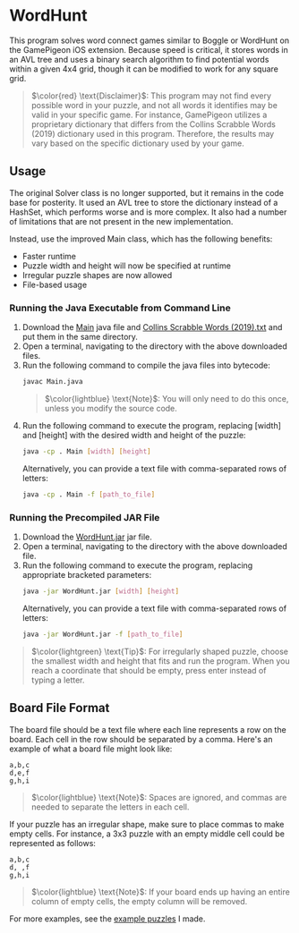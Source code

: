 # WordHunt

This program solves word connect games similar to Boggle or WordHunt on the GamePigeon iOS extension. Because speed is critical, it stores words in an AVL tree and uses a binary search algorithm to find potential words within a given 4x4 grid, though it can be modified to work for any square grid.

> $\color{red} \text{Disclaimer}$: This program may not find every possible word in your puzzle, and not all words it identifies may be valid in your specific game. For instance, GamePigeon utilizes a proprietary dictionary that differs from the Collins Scrabble Words (2019) dictionary used in this program. Therefore, the results may vary based on the specific dictionary used by your game.


## Usage

The original Solver class is no longer supported, but it remains in the code base for posterity. It used an AVL tree to store the dictionary instead of a HashSet, which performs worse and is more complex. It also had a number of limitations that are not present in the new implementation.

Instead, use the improved Main class, which has the following benefits:
- Faster runtime
- Puzzle width and height will now be specified at runtime
- Irregular puzzle shapes are now allowed
- File-based usage

### Running the Java Executable from Command Line

1. Download the [Main](src/Main.java) java file and [Collins Scrabble Words (2019).txt](src/Collins%20Scrabble%20Words%20(2019).txt) and put them in the same directory.
2. Open a terminal, navigating to the directory with the above downloaded files.
3. Run the following command to compile the java files into bytecode:
    ```bash
    javac Main.java
    ```
    > $\color{lightblue} \text{Note}$: You will only need to do this once, unless you modify the source code.
4. Run the following command to execute the program, replacing [width] and [height] with the desired width and height of the puzzle:
    ```bash
    java -cp . Main [width] [height]
    ```
    Alternatively, you can provide a text file with comma-separated rows of letters:
    ```bash
    java -cp . Main -f [path_to_file]
    ```

### Running the Precompiled JAR File

1. Download the [WordHunt.jar](out/artifacts/WordHunt_jar/WordHunt.jar) jar file.
2. Open a terminal, navigating to the directory with the above downloaded file.
3. Run the following command to execute the program, replacing appropriate bracketed parameters:
    ```bash
    java -jar WordHunt.jar [width] [height]
    ```
    Alternatively, you can provide a text file with comma-separated rows of letters:
    ```bash
    java -jar WordHunt.jar -f [path_to_file]
    ```
> $\color{lightgreen} \text{Tip}$: For irregularly shaped puzzle, choose the smallest width and height that fits and run the program. When you reach a coordinate that should be empty, press enter instead of typing a letter.

## Board File Format

The board file should be a text file where each line represents a row on the board. Each cell in the row should be separated by a comma. Here's an example of what a board file might look like:
```
a,b,c
d,e,f
g,h,i
```
> $\color{lightblue} \text{Note}$: Spaces are ignored, and commas are needed to separate the letters in each cell.

If your puzzle has an irregular shape, make sure to place commas to make empty cells. For instance, a 3x3 puzzle with an empty middle cell could be represented as follows:
```
a,b,c
d, ,f
g,h,i
```

> $\color{lightblue} \text{Note}$: If your board ends up having an entire column of empty cells, the empty column will be removed.

For more examples, see the [example puzzles](src/example-puzzles/) I made.